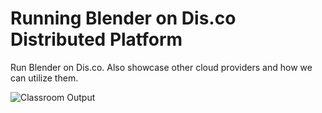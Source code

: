 # Running Blender on Dis.co Distributed Platform
Run Blender on Dis.co. Also showcase other cloud providers and how we can utilize them. 

![Classroom Output](https://github.com/Iqoqo/disco_blender/blob/master/classroom_sample/classroom.gif "Classroom")

